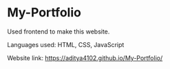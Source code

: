 # My-Portfolio
Used frontend to make this website.

Languages used: HTML, CSS, JavaScript

Website link: https://aditya4102.github.io/My-Portfolio/
